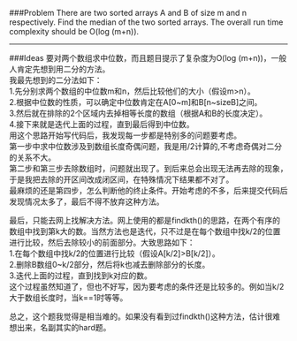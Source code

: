 ###Problem
There are two sorted arrays A and B of size m and n respectively. Find the median of the two sorted arrays. The overall run time complexity should be O(log (m+n)). 

---

###Ideas
要对两个数组求中位数，而且题目提示了复杂度为O(log (m+n))，一般人肯定先想到用二分的方法。  
我最先想到的二分法如下：  
1.先分别求两个数组的中位数m和n，然后比较他们的大小（假设m>n）。  
2.根据中位数的性质，可以确定中位数肯定在A[0~m]和B[n~sizeB]之间。  
3.然后就在排除的2个区域内去掉相等长度的数组（根据A和B的长度决定）。  
4.接下来就是迭代上面的过程，直到最后得到中位数。  
用这个思路开始写代码后，我发现每一步都是特别多的问题要考虑。  
第一步中求中位数涉及到数组长度奇偶问题，我是用/2计算的,不考虑奇偶对二分的关系不大。  
第二步和第三步去除数组时，问题就出现了。到后来总会出现无法再去除的现象，于是我把去除的开区间改成闭区间，在特殊情况下结果都不对了。  
最麻烦的还是第四步，怎么判断他的终止条件。开始考虑的不多，后来提交代码后发现情况太多了，最后不得不放弃这种方法。  

最后，只能去网上找解决方法。网上使用的都是findkth()的思路，在两个有序的数组中找到第k大的数。当然方法也是迭代，只不过是在每个数组中找k/2的位置进行比较，然后去除较小的前面部分。大致思路如下：  
1.在每个数组中找k/2的位置进行比较（假设A[k/2]>B[k/2]）。  
2.删除B数组0~k/2部分，然后将k也减去删除部分的长度。  
3.迭代上面的过程，直到找到k对应的数。  
这个过程虽然知道了，但也不好写，因为要考虑的条件还是比较多的。例如当k/2大于数组长度时，当k==1时等等。  

总之，这个题我觉得是相当难的。如果没有看到过findkth()这种方法，估计很难想出来，名副其实的hard题。
